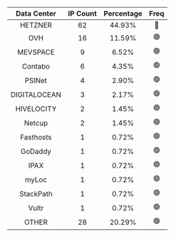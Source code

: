 | Data Center | IP Count | Percentage | Freq |
|:------------:|:--------:|:-----------:|:-----:|
| HETZNER | 62 | 44.93% | 🔴 |
| OVH | 16 | 11.59% | 🟢 |
| MEVSPACE | 9 | 6.52% | 🟢 |
| Contabo | 6 | 4.35% | 🟢 |
| PSINet | 4 | 2.90% | 🟢 |
| DIGITALOCEAN | 3 | 2.17% | 🟢 |
| HIVELOCITY | 2 | 1.45% | 🟢 |
| Netcup | 2 | 1.45% | 🟢 |
| Fasthosts | 1 | 0.72% | 🟢 |
| GoDaddy | 1 | 0.72% | 🟢 |
| IPAX | 1 | 0.72% | 🟢 |
| myLoc | 1 | 0.72% | 🟢 |
| StackPath | 1 | 0.72% | 🟢 |
| Vultr | 1 | 0.72% | 🟢 |
| OTHER | 28 | 20.29% | 🟢 |